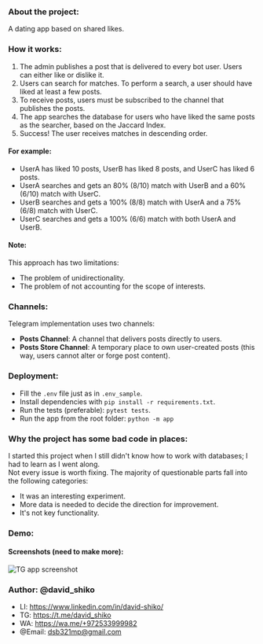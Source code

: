 ### About the project:
A dating app based on shared likes.

### How it works:
1. The admin publishes a post that is delivered to every bot user. Users can either like or dislike it.
2. Users can search for matches. To perform a search, a user should have liked at least a few posts.
3. To receive posts, users must be subscribed to the channel that publishes the posts.
4. The app searches the database for users who have liked the same posts as the searcher, based on the Jaccard Index.
5. Success! The user receives matches in descending order.

#### For example:
- UserA has liked 10 posts, UserB has liked 8 posts, and UserC has liked 6 posts.
- UserA searches and gets an 80% (8/10) match with UserB and a 60% (6/10) match with UserC.
- UserB searches and gets a 100% (8/8) match with UserA and a 75% (6/8) match with UserC.
- UserC searches and gets a 100% (6/6) match with both UserA and UserB.

#### Note:
This approach has two limitations:
- The problem of unidirectionality.
- The problem of not accounting for the scope of interests.

### Channels:
Telegram implementation uses two channels:
- **Posts Channel**: A channel that delivers posts directly to users.
- **Posts Store Channel**: A temporary place to own user-created posts (this way, users cannot alter or forge post content).

### Deployment:
- Fill the `.env` file just as in `.env_sample`.
- Install dependencies with `pip install -r requirements.txt`.
- Run the tests (preferable): `pytest tests`.
- Run the app from the root folder: `python -m app`

### Why the project has some bad code in places:
I started this project when I still didn't know how to work with databases; I had to learn as I went along.  
Not every issue is worth fixing. The majority of questionable parts fall into the following categories:
- It was an interesting experiment.
- More data is needed to decide the direction for improvement.
- It's not key functionality.

### Demo:
#### Screenshots (need to make more):
![TG app screenshot](https://gcdnb.pbrd.co/images/lHAy1cuEY7dP.jpg?o=1)

### Author: @david_shiko
- LI: https://www.linkedin.com/in/david-shiko/
- TG: https://t.me/david_shiko
- WA: https://wa.me/+972533999982
- @Email: [dsb321mp@gmail.com ](mailto:dsb321mp@gmail.com )